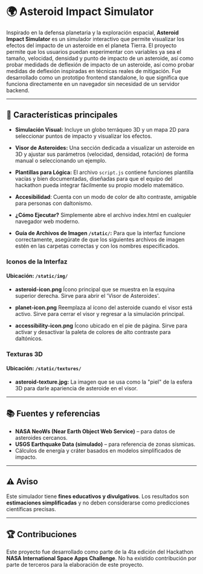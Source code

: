 # 🌍 **Asteroid Impact Simulator** 


Inspirado en la defensa planetaria y la exploración espacial, **Asteroid Impact Simulator** es un simulador interactivo que permite visualizar los efectos del impacto de un asteroide en el planeta Tierra. El proyecto permite que los usuarios puedan experimentar con variables ya sea el tamaño, velocidad, densidad y punto de impacto de un asteroide, así como probar medidads de deflexión de impacto de un asteroide, así como probar medidas de deflexión inspiradas en técnicas reales de mitigación. Fue desarrollado como un prototipo frontend standalone, lo que significa que funciona directamente en un navegador sin necesidad de un servidor backend.

---

## 🌌 **Características principales**

* **Simulación Visual:** Incluye un globo terráqueo 3D y un mapa 2D para seleccionar puntos de impacto y visualizar los efectos.

* **Visor de Asteroides:** Una sección dedicada a visualizar un asteroide en 3D y ajustar sus parámetros (velocidad, densidad, rotación) de forma manual o seleccionando un ejemplo.

* **Plantillas para Lógica:** El archivo `script.js` contiene funciones plantilla vacías y bien documentadas, diseñadas para que el equipo del hackathon pueda integrar fácilmente su propio modelo matemático.

* **Accesibilidad**: Cuenta con un modo de color de alto contraste, amigable para personas con daltonismo.

* **¿Cómo Ejecutar?**
    Simplemente abre el archivo index.html en cualquier navegador web moderno.

* **Guía de Archivos de Imagen `/static/`:**
    Para que la interfaz funcione correctamente, asegúrate de que los siguientes archivos de imagen estén en las carpetas correctas y con los nombres especificados.

### **Iconos de la Interfaz**
#### Ubicación: `/static/img/`

* **asteroid-icon.png**
 Ícono principal que se muestra en la esquina superior derecha. Sirve para abrir el 'Visor de Asteroides'.

* **planet-icon.png**
    Reemplaza al ícono del asteroide cuando el visor está activo. Sirve para cerrar el visor y regresar a la simulación principal.

* **accessibility-icon.png**
    Ícono ubicado en el pie de página. Sirve para activar y desactivar la paleta de colores de alto contraste para daltónicos.

### **Texturas 3D**
#### Ubicación: `/static/textures/`

* **asteroid-texture.jpg:**
    La imagen que se usa como la "piel" de la esfera 3D para darle apariencia de asteroide en el visor.

---

## 📚 **Fuentes y referencias**

* **NASA NeoWs (Near Earth Object Web Service)** – para datos de asteroides cercanos.
* **USGS Earthquake Data (simulado)** – para referencia de zonas sísmicas.
* Cálculos de energía y cráter basados en modelos simplificados de impacto.

---

## ⚠️ **Aviso**

Este simulador tiene **fines educativos y divulgativos**.
Los resultados son **estimaciones simplificadas** y no deben considerarse como predicciones científicas precisas.

---

## 🏆 **Contribuciones**

Este proyecto fue desarrollado como parte de la 4ta edición del Hackathon **NASA International Space Apps Challenge**. No ha existido contribución por parte de terceros para la elaboración de este proyecto.
